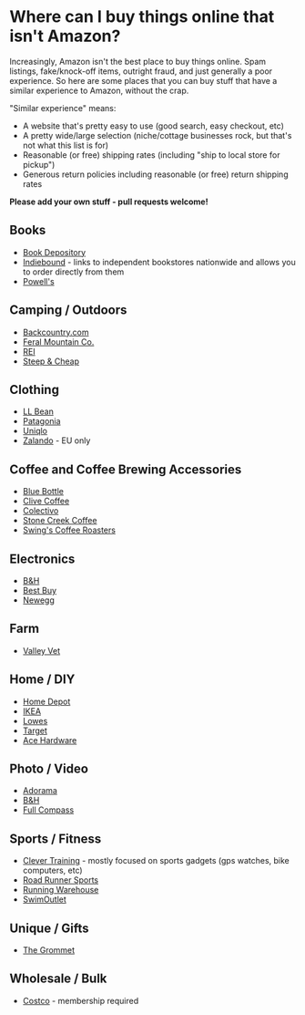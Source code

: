 # Where can I buy things online that isn't Amazon?

Increasingly, Amazon isn't the best place to buy things online. Spam listings, fake/knock-off items, outright fraud, and just generally a poor experience. So here are some places that you can buy stuff that have a similar experience to Amazon, without the crap.

"Similar experience" means:

- A website that's pretty easy to use (good search, easy checkout, etc)
- A pretty wide/large selection (niche/cottage businesses rock, but that's not what this list is for)
- Reasonable (or free) shipping rates (including "ship to local store for pickup")
- Generous return policies including reasonable (or free) return shipping rates

**Please add your own stuff - pull requests welcome!**

## Books

- [Book Depository](https://www.bookdepository.com)
- [Indiebound](https://indiebound.org) - links to independent bookstores nationwide and allows you to order directly from them
- [Powell's](https://www.powells.com/)

## Camping / Outdoors

- [Backcountry.com](https://backcountry.com/)
- [Feral Mountain Co.](https://shop.feralmountainco.com/)
- [REI](https://rei.com/)
- [Steep & Cheap](https://www.steepandcheap.com/)

## Clothing

- [LL Bean](https://llbean.com/)
- [Patagonia](https://www.patagonia.com)
- [Uniqlo](http://uniqlo.com)
- [Zalando](https://zalando.com) - EU only

## Coffee and Coffee Brewing Accessories

- [Blue Bottle](https://bluebottlecoffee.com/)
- [Clive Coffee](https://clivecoffee.com/)
- [Colectivo](https://shop.colectivocoffee.com/)
- [Stone Creek Coffee](https://www.stonecreekcoffee.com/roast/all)
- [Swing's Coffee Roasters](https://swingscoffee.com/product-category/coffee/)

## Electronics

- [B&H](http://bhphotovideo.com)
- [Best Buy](https://www.bestbuy.com/)
- [Newegg](https://newegg.com/)

## Farm

- [Valley Vet](https://www.valleyvet.com/)

## Home / DIY

- [Home Depot](https://homedepot.com/)
- [IKEA](https://ikea.com/)
- [Lowes](https://lowes.com/)
- [Target](https://www.target.com/)
- [Ace Hardware](https://www.acehardware.com/)

## Photo / Video

- [Adorama](https://www.adorama.com/)
- [B&H](http://bhphotovideo.com)
- [Full Compass](https://www.fullcompass.com/)

## Sports / Fitness

- [Clever Training](https://www.clevertraining.com/) - mostly focused on sports gadgets (gps watches, bike computers, etc)
- [Road Runner Sports](https://www.roadrunnersports.com/)
- [Running Warehouse](https://www.runningwarehouse.com/)
- [SwimOutlet](https://www.swimoutlet.com/)

## Unique / Gifts

- [The Grommet](https://www.thegrommet.com/)

## Wholesale / Bulk

- [Costco](https://costco.com/) - membership required
